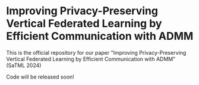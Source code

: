 # Improving Privacy-Preserving Vertical Federated Learning by Efficient Communication with ADMM

This is the official repository for our paper "Improving Privacy-Preserving Vertical Federated Learning by Efficient Communication with ADMM" (SaTML 2024)

Code will be released soon!

